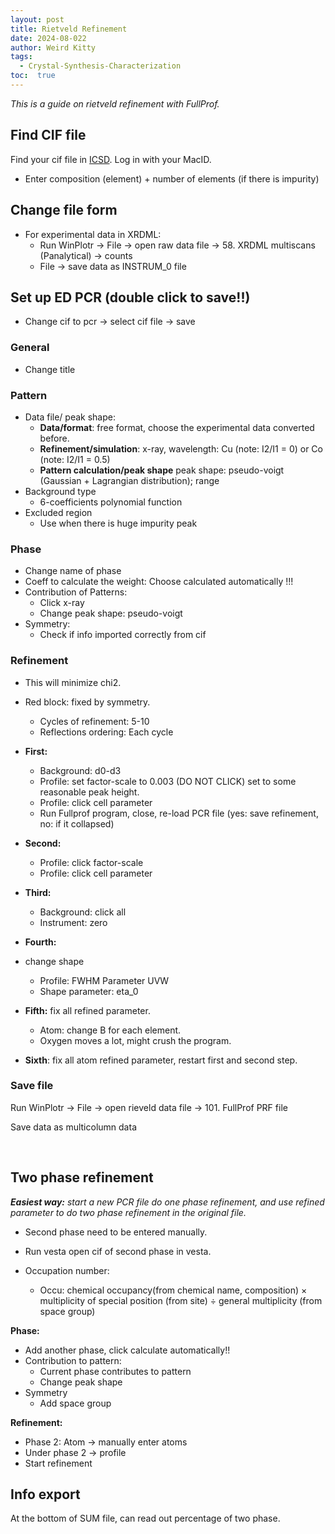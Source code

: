 ```yaml
---
layout: post
title: Rietveld Refinement
date: 2024-08-022
author: Weird Kitty
tags: 
  - Crystal-Synthesis-Characterization 
toc:  true
---
```


_This is a guide on rietveld refinement with FullProf._

## Find CIF file
Find your cif file in <a href="https://icsd-fiz-karlsruhe-de.libaccess.lib.mcmaster.ca/search/basic.xhtml;jsessionid=03FE8BA10802629753885D333D75DAC1
">ICSD</a>. Log in with your MacID. 
- Enter composition (element) + number of elements (if there is impurity)

## Change file form
- For experimental data in XRDML:
  - Run WinPlotr -> File -> open raw data file -> 58. XRDML multiscans (Panalytical) -> counts
  - File -> save data as INSTRUM_0 file

## Set up ED PCR (double click to save!!)
- Change cif to pcr -> select cif file -> save

### General
- Change title
  
### Pattern 
- Data file/ peak shape:
  - **Data/format**: free format, choose the experimental data converted before.
  - **Refinement/simulation**: x-ray, wavelength: Cu (note: I2/I1 = 0) or Co (note: I2/I1 = 0.5)
  - **Pattern calculation/peak shape** peak shape: pseudo-voigt (Gaussian + Lagrangian distribution); range 
- Background type
  - 6-coefficients polynomial function 
- Excluded region 
	- Use when there is huge impurity peak 

### Phase 
- Change name of phase
- Coeff to calculate the weight: Choose calculated automatically !!!
- Contribution of Patterns:
  - Click x-ray
  - Change peak shape: pseudo-voigt
- Symmetry:
  - Check if info imported correctly from cif 

### Refinement
- This will minimize chi2. 
- Red block: fixed by symmetry.
  - Cycles of refinement: 5-10
  - Reflections ordering: Each cycle
    
- **First:**
  - Background: d0-d3
  - Profile: set factor-scale to 0.003 (DO NOT CLICK) set to some reasonable peak height. 
  - Profile: click cell parameter
  - Run Fullprof program, close, re-load PCR file (yes: save refinement, no: if it collapsed) 
    
- **Second:**
  - Profile: click factor-scale
  - Profile: click cell parameter
     
- **Third:**
  - Background: click all
  - Instrument: zero
    
- **Fourth:**
- change shape  
  - Profile: FWHM Parameter UVW
  - Shape parameter: eta_0

- **Fifth:** fix all refined parameter. 
  - Atom: change B for each element.
  - Oxygen moves a lot, might crush the program.

- **Sixth**: fix all atom refined parameter, restart first and second step.

### Save file 
Run WinPlotr -> File -> open rieveld data file -> 101. FullProf PRF file 

Save data as multicolumn data 

 
## Two phase refinement
_**Easiest way:** start a new PCR file do one phase refinement, and use refined parameter to do two phase refinement in the original file._

- Second phase need to be entered manually. 
- Run vesta open cif of second phase in vesta. 

- Occupation number:
  - Occu: chemical occupancy(from chemical name, composition) × multiplicity of special position (from site) ÷ general multiplicity (from space group)  

**Phase:** 
- Add another phase, click calculate automatically!!
- Contribution to pattern:
  - Current phase contributes to pattern
  - Change peak shape 
- Symmetry
  - Add space group 

**Refinement:**
- Phase 2: Atom -> manually enter atoms
- Under phase 2 -> profile
- Start refinement

## Info export
At the bottom of SUM file, can read out percentage of two phase. 


